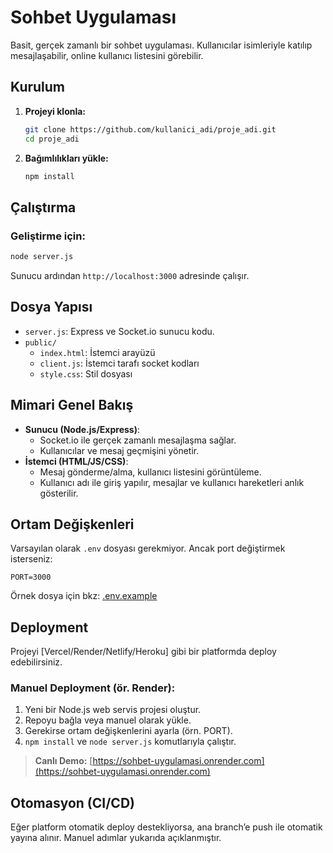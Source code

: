 # Sohbet Uygulaması

Basit, gerçek zamanlı bir sohbet uygulaması. Kullanıcılar isimleriyle katılıp mesajlaşabilir, online kullanıcı listesini görebilir.

## Kurulum

1. **Projeyi klonla:**
   ```sh
   git clone https://github.com/kullanici_adi/proje_adi.git
   cd proje_adi
   ```
2. **Bağımlılıkları yükle:**
   ```sh
   npm install
   ```

## Çalıştırma

### Geliştirme için:

```sh
node server.js
```

Sunucu ardından `http://localhost:3000` adresinde çalışır.

## Dosya Yapısı

- `server.js`: Express ve Socket.io sunucu kodu.
- `public/`
  - `index.html`: İstemci arayüzü
  - `client.js`: İstemci tarafı socket kodları
  - `style.css`: Stil dosyası

## Mimari Genel Bakış

- **Sunucu (Node.js/Express)**:
  - Socket.io ile gerçek zamanlı mesajlaşma sağlar.
  - Kullanıcılar ve mesaj geçmişini yönetir.
- **İstemci (HTML/JS/CSS)**:
  - Mesaj gönderme/alma, kullanıcı listesini görüntüleme.
  - Kullanıcı adı ile giriş yapılır, mesajlar ve kullanıcı hareketleri anlık gösterilir.

## Ortam Değişkenleri

Varsayılan olarak `.env` dosyası gerekmiyor. Ancak port değiştirmek isterseniz:

```env
PORT=3000
```

Örnek dosya için bkz: [.env.example](./.env.example)

## Deployment

Projeyi [Vercel/Render/Netlify/Heroku] gibi bir platformda deploy edebilirsiniz.

### Manuel Deployment (ör. Render):

1. Yeni bir Node.js web servis projesi oluştur.
2. Repoyu bağla veya manuel olarak yükle.
3. Gerekirse ortam değişkenlerini ayarla (örn. PORT).
4. `npm install` ve `node server.js` komutlarıyla çalıştır.

> **Canlı Demo:** [https://sohbet-uygulamasi.onrender.com](https://sohbet-uygulamasi.onrender.com) <!-- buraya kendi canlı linkini ekle! -->

## Otomasyon (CI/CD)

Eğer platform otomatik deploy destekliyorsa, ana branch’e push ile otomatik yayına alınır. Manuel adımlar yukarıda açıklanmıştır.
